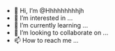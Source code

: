 - 👋 Hi, I’m @Hhhhhhhhhjh
- 👀 I’m interested in ...
- 🌱 I’m currently learning ...
- 💞️ I’m looking to collaborate on ...
- 📫 How to reach me ...

<!---
Hhhhhhhhhjh/Hhhhhhhhhjh is a ✨ special ✨ repository because its `README.md` (this file) appears on your GitHub profile.
You can click the Preview link to take a look at your changes.
--->
